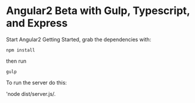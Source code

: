 # Angular2 Beta with Gulp, Typescript, and Express

Start Angular2
Getting Started, grab the dependencies with:

`npm install`

then run

`gulp`

To run the server do this:

'node dist/server.js/.




